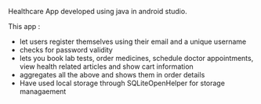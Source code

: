 Healthcare App developed using java in android studio.  


This app :  
+ let users register themselves using their email and a unique username 
+ checks for password validity  
+ lets you book lab tests, order medicines, schedule doctor appointments, view health related articles and show cart information  
+ aggregates all the above and shows them in order details  
+ Have used local storage through SQLiteOpenHelper for storage managaement 

